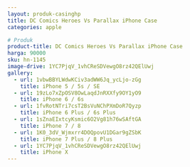 ```yaml
---
layout: produk-casinghp
title: DC Comics Heroes Vs Parallax iPhone Case
categories: apple

# Produk
product-title: DC Comics Heroes Vs Parallax iPhone Case
harga: 90000
sku: hn-1145
image-drive: 1YC7PjqV_1vhCReSDVewgO8rz42QElUwj
gallery:
  - url: 1vbwBBYLWdwKCiv3adWW6Jq_ycLjo-zGg
    title: iPhone 5 / 5s / SE
  - url: 19zLo7xZpOSV8OwLaqdJnRXXfy9OY1yO9
    title: iPhone 6 / 6s
  - url: 1fvRotNTri7csT2BsVuNChPXmDoR7Qyzp
    title: iPhone 6 Plus / 6s Plus
  - url: 1sZnaEIxtcyKsmic6O2Vg81h76wSAftGA
    title: iPhone 7 / 8
  - url: 1K0_3dV_Wjmxrr4DOQpovU1DGar9gZSbK
    title: iPhone 7 Plus / 8 Plus
  - url: 1YC7PjqV_1vhCReSDVewgO8rz42QElUwj
    title: iPhone X
---
```

